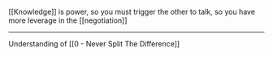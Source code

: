 [[Knowledge]] is power, so you must trigger the other to talk, so you have more leverage in the [[negotiation]]

---

Understanding of [[0 - Never Split The Difference]]